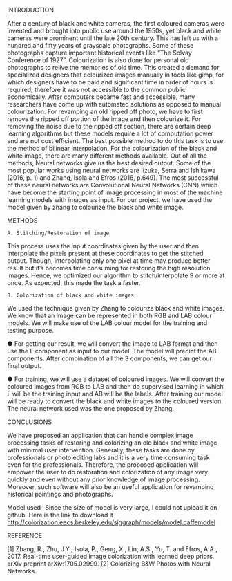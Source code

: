 INTRODUCTION

After a century of black and white cameras, the
first coloured cameras were invented and
brought into public use around the 1950s, yet
black and white cameras were prominent until the
late 20th century. This has left us with a hundred
and fifty years of grayscale photographs. Some of
these photographs capture important historical
events like “The Solvay Conference of 1927”.
Colourization is also done for personal old
photographs to relive the memories of old time.
This created a demand for specialized designers
that colourized images manually in tools like
gimp, for which designers have to be paid and
significant time in order of hours is required,
therefore it was not accessible to the common
public economically. After computers became fast
and accessible, many researchers have come up
with automated solutions as opposed to manual
colourization. For revamping an old ripped off
photo, we have to first remove the ripped off
portion of the image and then colourize it. For
removing the noise due to the ripped off section,
there are certain deep learning algorithms but
these models require a lot of computation power
and are not cost efficient. The best possible
method to do this task is to use the method of
bilinear interpolation. For the colourization of the
black and white image, there are many different
methods available. Out of all the methods, Neural
networks give us the best desired output. Some of
the most popular works using neural networks are
Iizuka, Serra and Ishikawa (2016, p. 1) and
Zhang, Isola and Efros (2016, p.649). The most
successful of these neural networks are
Convolutional Neural Networks (CNN) which
have become the starting point of image
processing in most of the machine learning
models with images as input. For our project, we have used the model given by zhang to colourize
the black and white image.

METHODS

    A. Stitching/Restoration of image
  This process uses the input coordinates
  given by the user and then interpolate the
  pixels present at these coordinates to get
  the stitched output. Though, interpolating
  only one pixel at time may produce better
  result but it’s becomes time consuming for
  restoring the high resolution images.
  Hence, we optimized our algorithm to
  stitch/interpolate 9 or more at once. As
  expected, this made the task a faster.
    
    B. Colorization of black and white images
  We used the technique given by Zhang to
  colourize black and white images. We
  know that an image can be represented in
  both RGB and LAB colour models. We
  will make use of the LAB colour model
  for the training and testing purpose.
  
  ● For getting our result, we will
    convert the image to LAB format
    and then use the L component as
    input to our model. The model will
    predict the AB components. After
    combination of all the 3
    components, we can get our final
    output.
    
  ● For training, we will use a dataset
    of coloured images. We will
    convert the coloured images from
    RGB to LAB and then do
    supervised learning in which L will
    be the training input and AB will
    be the labels. After training our
    model will be ready to convert the
    black and white images to the
    coloured version. The neural
    network used was the one proposed
    by Zhang.
 
CONCLUSIONS

We have proposed an application that can
handle complex image processing tasks of
restoring and colorizing an old black and
white image with minimal user
intervention. Generally, these tasks are
done by professionals or photo editing labs
and it is a very time consuming task even
for the professionals. Therefore, the
proposed application will empower the
user to do restoration and colorization of
any image very quickly and even without
any prior knowledge of image processing.
Moreover, such software will also be an
useful application for revamping historical
paintings and photographs.

Model used- Since the size of model is very large, I could not upload it on github. Here is the link to download it
http://colorization.eecs.berkeley.edu/siggraph/models/model.caffemodel

REFERENCE

[1] Zhang, R., Zhu, J.Y., Isola, P., Geng,
X., Lin, A.S., Yu, T. and Efros, A.A.,
2017. Real-time user-guided image
colorization with learned deep priors.
arXiv preprint arXiv:1705.02999.
[2] Colorizing B&W Photos with Neural
Networks

